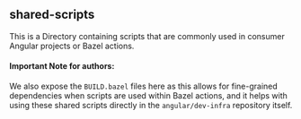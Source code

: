 ## shared-scripts

This is a Directory containing scripts that are commonly used in consumer Angular projects or
Bazel actions.

#### Important Note for authors:

We also expose the `BUILD.bazel` files here as this allows for fine-grained dependencies when
scripts are used within Bazel actions, and it helps with using these shared scripts directly
in the `angular/dev-infra` repository itself.
